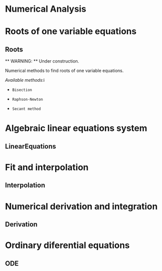 Numerical Analysis
=======

# Roots of one variable equations  #

Roots
-----------


** WARNING: ** Under construction.

Numerical methods to find roots of one variable equations.

_Available methods_:i

* `Bisection`

* `Raphson-Newton`

* `Secant method`




# Algebraic linear equations system  #

LinearEquations
-----------




# Fit and interpolation  #

Interpolation
-----------



# Numerical derivation and integration  #

Derivation
-----------




# Ordinary diferential equations  #

ODE
-----------




